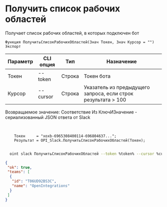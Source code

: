 ﻿---
sidebar_position: 2
---

# Получить список рабочих областей
 Получает список рабочих областей, в которых подключен бот



`Функция ПолучитьСписокРабочихОбластей(Знач Токен, Знач Курсор = "") Экспорт`

  | Параметр | CLI опция | Тип | Назначение |
  |-|-|-|-|
  | Токен | --token | Строка | Токен бота |
  | Курсор | --cursor | Строка | Указатель из предыдущего запроса, если строк результата > 100 |

  
  Возвращаемое значение:   Соответствие Из КлючИЗначение - сериализованный JSON ответа от Slack

<br/>




```bsl title="Пример кода"
    Токен     = "xoxb-6965308400114-696804637...";
    Результат = OPI_Slack.ПолучитьСписокРабочихОбластей(Токен);
```



```sh title="Пример команды CLI"
    
  oint slack ПолучитьСписокРабочихОбластей --token %token% --cursor %cursor%

```

```json title="Результат"
{
 "ok": true,
 "teams": [
  {
   "id": "T06UD92BS3C",
   "name": "OpenIntegrations"
  }
 ]
}
```
